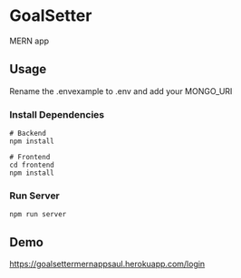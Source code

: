 # GoalSetter

MERN app

## Usage

Rename the .envexample to .env and add your MONGO_URI

### Install Dependencies

```
# Backend
npm install

# Frontend
cd frontend
npm install
```

### Run Server

```
npm run server
```

## Demo

https://goalsettermernappsaul.herokuapp.com/login
